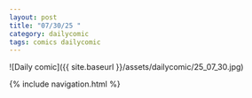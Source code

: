 ```yaml
---
layout: post
title: "07/30/25 "
category: dailycomic
tags: comics dailycomic
---
```

![Daily comic]({{ site.baseurl }}/assets/dailycomic/25_07_30.jpg)

{% include navigation.html %}

